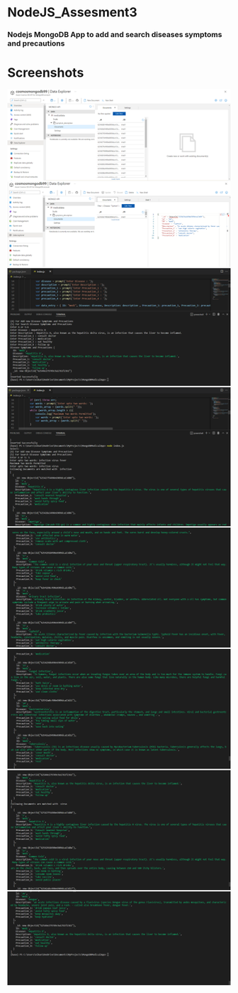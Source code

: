 # NodeJS_Assesment3

### Nodejs MongoDB App to add and search diseases symptoms and precautions

# Screenshots 
<p float="center">
<img src="https://github.com/Nikunjbansal99/NodeJS_Assesment3/blob/main/images/img1.png"/>
<img src="https://github.com/Nikunjbansal99/NodeJS_Assesment3/blob/main/images/img8.png"/>
<img src="https://github.com/Nikunjbansal99/NodeJS_Assesment3/blob/main/images/img2.png"/>
<img src="https://github.com/Nikunjbansal99/NodeJS_Assesment3/blob/main/images/img3.png"/>
<img src="https://github.com/Nikunjbansal99/NodeJS_Assesment3/blob/main/images/img4.png"/>
<img src="https://github.com/Nikunjbansal99/NodeJS_Assesment3/blob/main/images/img5.png"/>
<img src="https://github.com/Nikunjbansal99/NodeJS_Assesment3/blob/main/images/img6.png"/>
<img src="https://github.com/Nikunjbansal99/NodeJS_Assesment3/blob/main/images/img7.png"/>
</p>
